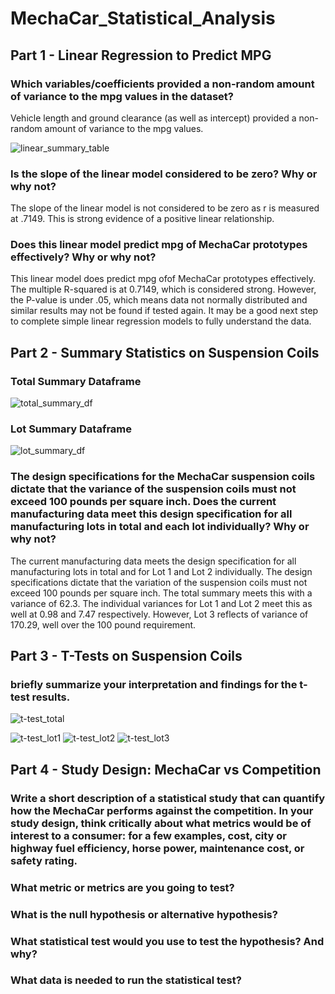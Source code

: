 # MechaCar_Statistical_Analysis

## Part 1 - Linear Regression to Predict MPG

### Which variables/coefficients provided a non-random amount of variance to the mpg values in the dataset?

Vehicle length and ground clearance (as well as intercept) provided a non-random amount of variance to the mpg values.

![linear_summary_table](https://user-images.githubusercontent.com/110419577/210616884-3d31a688-66fe-4b2e-9729-4627bf03d33d.png)

### Is the slope of the linear model considered to be zero? Why or why not?
The slope of the linear model is not considered to be zero as r is measured at .7149. This is strong evidence of a positive linear relationship.

### Does this linear model predict mpg of MechaCar prototypes effectively? Why or why not?

This linear model does predict mpg ofof MechaCar prototypes effectively. The multiple R-squared is at 0.7149, which is considered strong. However, the P-value is under .05, which means data not normally distributed and similar results may not be found if tested again. It may be a good next step to complete simple linear regression models to fully understand the data. 

## Part 2 - Summary Statistics on Suspension Coils

### Total Summary Dataframe
![total_summary_df](https://user-images.githubusercontent.com/110419577/210623715-175ce265-d333-4630-a572-60491e4fa7cd.png)

### Lot Summary Dataframe
![lot_summary_df](https://user-images.githubusercontent.com/110419577/210623744-5f34e407-d1fc-4b30-ab3c-177807d60983.png)

### The design specifications for the MechaCar suspension coils dictate that the variance of the suspension coils must not exceed 100 pounds per square inch. Does the current manufacturing data meet this design specification for all manufacturing lots in total and each lot individually? Why or why not?

The current manufacturing data meets the design specification for all manufacturing lots in total and for Lot 1 and Lot 2 individually. The design specifications dictate that the variation of the suspension coils must not exceed 100 pounds per square inch. The total summary meets this with a variance of 62.3. The individual variances for Lot 1 and Lot 2 meet this as well at 0.98 and 7.47 respectively. However, Lot 3 reflects of variance of 170.29, well over the 100 pound requirement.

## Part 3 - T-Tests on Suspension Coils

### briefly summarize your interpretation and findings for the t-test results.

![t-test_total](https://user-images.githubusercontent.com/110419577/210627517-fed36a16-bb00-48d3-9669-4f82b4a4f358.png)

![t-test_lot1](https://user-images.githubusercontent.com/110419577/210627511-ba0161c3-112e-4c0d-a987-b6623083de27.png)
![t-test_lot2](https://user-images.githubusercontent.com/110419577/210627513-dc81651f-79b3-49bc-a26c-303f4cfd1742.png)
![t-test_lot3](https://user-images.githubusercontent.com/110419577/210627514-b35c5cfc-8617-4bde-a235-daaa4e9ba2a5.png)



## Part 4 - Study Design: MechaCar vs Competition

### Write a short description of a statistical study that can quantify how the MechaCar performs against the competition. In your study design, think critically about what metrics would be of interest to a consumer: for a few examples, cost, city or highway fuel efficiency, horse power, maintenance cost, or safety rating.

### What metric or metrics are you going to test?

### What is the null hypothesis or alternative hypothesis?

### What statistical test would you use to test the hypothesis? And why?

### What data is needed to run the statistical test?
